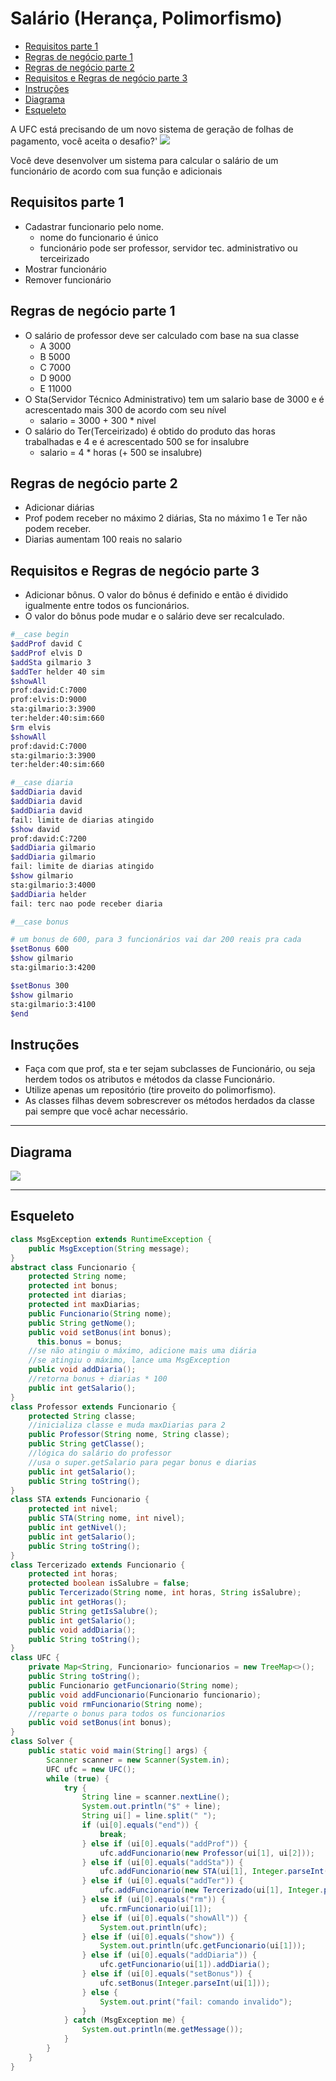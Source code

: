 # Salário (Herança, Polimorfismo)
<!--TOC_BEGIN-->
- [Requisitos parte 1](#requisitos-parte-1)
- [Regras de negócio parte 1](#regras-de-negócio-parte-1)
- [Regras de negócio parte 2](#regras-de-negócio-parte-2)
- [Requisitos e Regras de negócio parte 3](#requisitos-e-regras-de-negócio-parte-3)
- [Instruções](#instruções)
- [Diagrama](#diagrama)
- [Esqueleto](#esqueleto)
<!--TOC_END-->

A UFC está precisando de um novo sistema de geração de folhas de pagamento, você aceita o desafio?'
![](figura.png)

Você deve desenvolver um sistema para calcular o salário de um funcionário de acordo com sua função e adicionais

## Requisitos parte 1

- Cadastrar funcionario pelo nome.
    - nome do funcionario é único
    - funcionário pode ser professor, servidor tec. administrativo ou terceirizado
- Mostrar funcionário
- Remover funcionário

## Regras de negócio parte 1

- O salário de professor deve ser calculado com base na sua classe
    - A 3000
    - B 5000
    - C 7000
    - D 9000
    - E 11000
- O Sta(Servidor Técnico Administrativo) tem um salario base de 3000 e é acrescentado mais 300 de acordo com seu nível
    - salario = 3000 + 300 * nivel
- O salário do Ter(Terceirizado) é obtido do produto das horas trabalhadas e 4
    e é acrescentado 500 se for insalubre
    - salario = 4 * horas (+ 500 se insalubre)

## Regras de negócio parte 2

- Adicionar diárias
- Prof podem receber no máximo 2 diárias, Sta no máximo 1 e Ter não podem receber.
- Diarias aumentam 100 reais no salario

## Requisitos e Regras de negócio parte 3

- Adicionar bônus. O valor do bônus é definido e então é dividido igualmente entre todos os funcionários.
- O valor do bônus pode mudar e o salário deve ser recalculado.

```bash
#__case begin
$addProf david C
$addProf elvis D
$addSta gilmario 3
$addTer helder 40 sim
$showAll
prof:david:C:7000
prof:elvis:D:9000
sta:gilmario:3:3900
ter:helder:40:sim:660
$rm elvis
$showAll
prof:david:C:7000
sta:gilmario:3:3900
ter:helder:40:sim:660

#__case diaria
$addDiaria david
$addDiaria david
$addDiaria david
fail: limite de diarias atingido
$show david
prof:david:C:7200
$addDiaria gilmario
$addDiaria gilmario
fail: limite de diarias atingido
$show gilmario
sta:gilmario:3:4000
$addDiaria helder
fail: terc nao pode receber diaria

#__case bonus

# um bonus de 600, para 3 funcionários vai dar 200 reais pra cada
$setBonus 600
$show gilmario 
sta:gilmario:3:4200

$setBonus 300
$show gilmario
sta:gilmario:3:4100
$end
```

## Instruções

- Faça com que prof, sta e ter sejam subclasses de Funcionário, ou seja herdem todos os atributos e métodos da classe Funcionário.
- Utilize apenas um repositório (tire proveito do polimorfismo).
- As classes filhas devem sobrescrever os métodos herdados da classe pai sempre que você achar necessário.

***
## Diagrama
![](diagrama.png)

***
## Esqueleto

<!--FILTER Solver.java java-->
```java
class MsgException extends RuntimeException {
    public MsgException(String message);
}
abstract class Funcionario {
    protected String nome;
    protected int bonus;
    protected int diarias;
    protected int maxDiarias;
    public Funcionario(String nome);
    public String getNome();
    public void setBonus(int bonus);
      this.bonus = bonus;
    //se não atingiu o máximo, adicione mais uma diária
    //se atingiu o máximo, lance uma MsgException
    public void addDiaria();
    //retorna bonus + diarias * 100
    public int getSalario();
}
class Professor extends Funcionario {
    protected String classe;
    //inicializa classe e muda maxDiarias para 2
    public Professor(String nome, String classe);
    public String getClasse();
    //lógica do salário do professor
    //usa o super.getSalario para pegar bonus e diarias
    public int getSalario();
    public String toString();
}
class STA extends Funcionario {
    protected int nivel;
    public STA(String nome, int nivel);
    public int getNivel();
    public int getSalario();
    public String toString();
}
class Tercerizado extends Funcionario {
    protected int horas;
    protected boolean isSalubre = false;
    public Tercerizado(String nome, int horas, String isSalubre);
    public int getHoras();
    public String getIsSalubre();
    public int getSalario();
    public void addDiaria();
    public String toString();
}
class UFC {
    private Map<String, Funcionario> funcionarios = new TreeMap<>();
    public String toString();
    public Funcionario getFuncionario(String nome);
    public void addFuncionario(Funcionario funcionario);
    public void rmFuncionario(String nome);
    //reparte o bonus para todos os funcionarios
    public void setBonus(int bonus);
}
class Solver {
    public static void main(String[] args) {
        Scanner scanner = new Scanner(System.in);
        UFC ufc = new UFC();
        while (true) {
            try {
                String line = scanner.nextLine();
                System.out.println("$" + line);
                String ui[] = line.split(" ");
                if (ui[0].equals("end")) {
                    break;
                } else if (ui[0].equals("addProf")) {
                    ufc.addFuncionario(new Professor(ui[1], ui[2]));
                } else if (ui[0].equals("addSta")) {
                    ufc.addFuncionario(new STA(ui[1], Integer.parseInt(ui[2])));
                } else if (ui[0].equals("addTer")) {
                    ufc.addFuncionario(new Tercerizado(ui[1], Integer.parseInt(ui[2]), ui[3]));
                } else if (ui[0].equals("rm")) {
                    ufc.rmFuncionario(ui[1]);
                } else if (ui[0].equals("showAll")) {
                    System.out.println(ufc);
                } else if (ui[0].equals("show")) {
                    System.out.println(ufc.getFuncionario(ui[1]));
                } else if (ui[0].equals("addDiaria")) {
                    ufc.getFuncionario(ui[1]).addDiaria();
                } else if (ui[0].equals("setBonus")) {
                    ufc.setBonus(Integer.parseInt(ui[1]));
                } else {
                    System.out.print("fail: comando invalido");
                }
            } catch (MsgException me) {
                System.out.println(me.getMessage());
            }
        }
    }
}
```
<!--FILTER_END-->